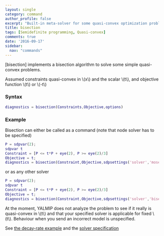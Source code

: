 ```yaml
---
layout: single
category: command
author_profile: false
excerpt: "Built-in meta-solver for some quasi-convex optimization problems"
title: bisection
tags: [Semidefinite programming, Quasi-convex]
comments: true
date: '2016-09-17'
sidebar:
  nav: "commands"
---
```


[bisection] implements a bisection algorithm to solve some simple quasi-convex problems.

Assumed constraints quasi-convex in \\(x\\) and the scalar \\(t\\), and objective function \\(t\\) or \\(-t\\)

### Syntax

````matlab
diagnostics = bisection(Constraints,Objective,options)
````

### Example

Bisection can either be called as a command (note that node solver has to be specified)

````matlab
P = sdpvar(2);
sdpvar t
Constraint = [P <= t*P + eye(2), P >= eye(2)/3]
Objective = t;
diagnostics = bisection(Constraint,Objective,sdpsettings('solver','mosek'))
````

or as any other solver

````matlab
P = sdpvar(2);
sdpvar t
Constraint = [P <= t*P + eye(2), P >= eye(2)/3]
Objective = t;
diagnostics = bisection(Constraint,Objective,sdpsettings('solver','bisection','bisection.solver','mosek'))
````

At the moment, YALMIP does not analyze the problem to see if it really is quasi-convex in \\(t\\) and that your specified solver is applicable for fixed \\(t\\). Behaviour when you send an incorrect model is unspecified.

See [the decay-rate example](/example/decayrate) and the [solver specification](/solver/bisection)
